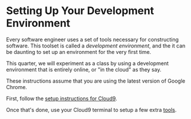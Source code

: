 # Setting Up Your Development Environment

Every software engineer uses a set of tools necessary for constructing
software.  This toolset is called a _development environment_, and
the it can be daunting to set up an environment for the very first time.

This quarter, we will experiment as a class by using a development environment
that is entirely online, or "in the cloud" as they say.

These instructions assume that you are using the latest version of
Google Chrome.

First, follow the [setup instructions for Cloud9](/1-setup/1-introduction/2-cloud9.md).

Once that's done, use your Cloud9 terminal to setup a few extra [tools](/1-setup/1-introduction/3-tools.md).
